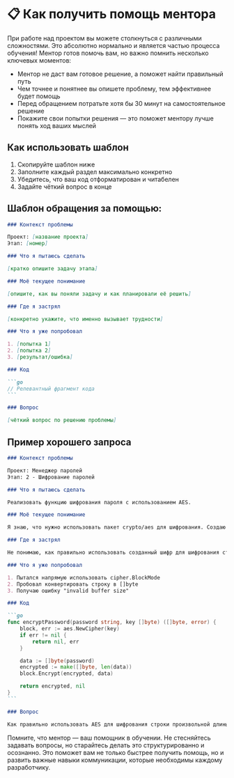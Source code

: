 # 📋 Как получить помощь ментора

При работе над проектом вы можете столкнуться с различными сложностями. Это абсолютно нормально и является частью процесса обучения! Ментор готов помочь вам, но важно помнить несколько ключевых моментов:

- Ментор не даст вам готовое решение, а поможет найти правильный путь
- Чем точнее и понятнее вы опишете проблему, тем эффективнее будет помощь
- Перед обращением потратьте хотя бы 30 минут на самостоятельное решение
- Покажите свои попытки решения — это поможет ментору лучше понять ход ваших мыслей

## Как использовать шаблон

1. Скопируйте шаблон ниже
2. Заполните каждый раздел максимально конкретно
3. Убедитесь, что ваш код отформатирован и читабелен
4. Задайте чёткий вопрос в конце

## Шаблон обращения за помощью:

````markdown
### Контекст проблемы

Проект: [название проекта]
Этап: [номер]

### Что я пытаюсь сделать

[кратко опишите задачу этапа]

### Моё текущее понимание

[опишите, как вы поняли задачу и как планировали её решить]

### Где я застрял

[конкретно укажите, что именно вызывает трудности]

### Что я уже попробовал

1. [попытка 1]
2. [попытка 2]
3. [результат/ошибка]

### Код

```go
// Релевантный фрагмент кода
```

### Вопрос

[чёткий вопрос по решению проблемы]
````

## Пример хорошего запроса

````markdown
### Контекст проблемы

Проект: Менеджер паролей
Этап: 2 - Шифрование паролей

### Что я пытаюсь сделать

Реализовать функцию шифрования пароля с использованием AES.

### Моё текущее понимание

Я знаю, что нужно использовать пакет crypto/aes для шифрования. Создаю новый шифр через aes.NewCipher(), но дальше не уверен в правильности подхода.

### Где я застрял

Не понимаю, как правильно использовать созданный шифр для шифрования строки пароля.

### Что я уже попробовал

1. Пытался напрямую использовать cipher.BlockMode
2. Пробовал конвертировать строку в []byte
3. Получаю ошибку "invalid buffer size"

### Код

```go
func encryptPassword(password string, key []byte) ([]byte, error) {
    block, err := aes.NewCipher(key)
    if err != nil {
        return nil, err
    }

    data := []byte(password)
    encrypted := make([]byte, len(data))
    block.Encrypt(encrypted, data)

    return encrypted, nil
}
```

### Вопрос

Как правильно использовать AES для шифрования строки произвольной длины?
````

Помните, что ментор — ваш помощник в обучении. Не стесняйтесь задавать вопросы, но старайтесь делать это структурированно и осознанно. Это поможет вам не только быстрее получить помощь, но и развить важные навыки коммуникации, которые необходимы каждому разработчику.
